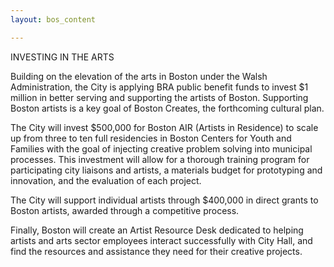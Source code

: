 ```yaml
---
layout: bos_content

---
```

INVESTING IN THE ARTS


Building on the elevation of the arts in Boston under the Walsh Administration, the City is applying BRA public benefit funds to invest $1 million in better serving and supporting the artists of Boston. Supporting Boston artists is a key goal of Boston Creates, the forthcoming cultural plan.

The City will invest $500,000 for Boston AIR (Artists in Residence) to scale up from three to ten full residencies in Boston Centers for Youth and Families with the goal of injecting creative problem solving into municipal processes. This investment will allow for a thorough training program for participating city liaisons and artists, a materials budget for prototyping and innovation, and the evaluation of each project.

The City will support individual artists through $400,000 in direct grants to Boston artists, awarded through a competitive process.

Finally, Boston will create an Artist Resource Desk dedicated to helping artists and arts sector employees interact successfully with City Hall, and find the resources and assistance they need for their creative projects. 
